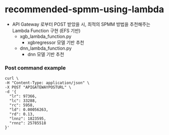 # recommended-spmm-using-lambda

- API Gateway 로부터 POST 받았을 시, 최적의 SPMM 방법을 추천해주는 Lambda Function 구현 (EFS 기반)
  - xgb_lambda_function.py 
    - xgbregressor 모델 기반 추천
  - dnn_lambda_function.py
    - dnn 모델 기반 추천

### Post command example

```
curl \
-H "Content-Type: application/json" \
-X POST "APIGATEWAYPOSTURL" \
-d '{
  "lr": 97366,
  "lc": 33288,
  "rc": 5958,
  "ld": 0.00056263,
  "rd": 0.13,
  "lnnz": 1823595,
  "rnnz": 25785518
}'
```

